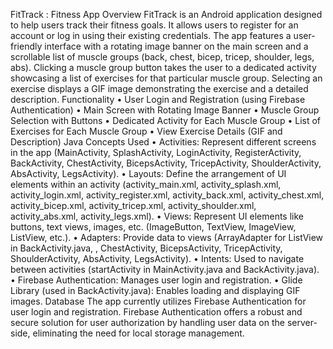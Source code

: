 FitTrack : Fitness App
Overview
FitTrack is an Android application designed to help users track their fitness goals. It allows users to register for an account or log in using their existing credentials. The app features a user-friendly interface with a rotating image banner on the main screen and a scrollable list of muscle groups (back, chest, bicep, tricep, shoulder, legs, abs). Clicking a muscle group button takes the user to a dedicated activity showcasing a list of exercises for that particular muscle group. Selecting an exercise displays a GIF image demonstrating the exercise and a detailed description.
Functionality
•	User Login and Registration (using Firebase Authentication)
•	Main Screen with Rotating Image Banner
•	Muscle Group Selection with Buttons
•	Dedicated Activity for Each Muscle Group
•	List of Exercises for Each Muscle Group
•	View Exercise Details (GIF and Description)
Java Concepts Used
•	Activities: Represent different screens in the app (MainActivity, SplashActivity, LoginActivity, RegisterActivity, BackActivity, ChestActivity, BicepsActivity, TricepActivity, ShoulderActivity, AbsActivity, LegsActivity).
•	Layouts: Define the arrangement of UI elements within an activity (activity_main.xml, activity_splash.xml, activity_login.xml, activity_register.xml, activity_back.xml, activity_chest.xml, activity_bicep.xml, activity_tricep.xml, activity_shoulder.xml, activity_abs.xml, activity_legs.xml).
•	Views: Represent UI elements like buttons, text views, images, etc. (ImageButton, TextView, ImageView, ListView, etc.).
•	Adapters: Provide data to views (ArrayAdapter for ListView in BackActivity.java, , ChestActivity, BicepsActivity, TricepActivity, ShoulderActivity, AbsActivity, LegsActivity).
•	Intents: Used to navigate between activities (startActivity in MainActivity.java and BackActivity.java).
•	Firebase Authentication: Manages user login and registration.
•	Glide Library (used in BackActivity.java): Enables loading and displaying GIF images.
Database
The app currently utilizes Firebase Authentication for user login and registration. Firebase Authentication offers a robust and secure solution for user authorization by handling user data on the server-side, eliminating the need for local storage management.


